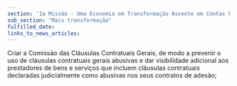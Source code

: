 ```yaml
---
section: '1a Missão - Uma Economia em Transformação Assente em Contas Equilibradas'
sub_section: "Mais transformação"
fulfilled_date:
links_to_news_articles:
---
```


Criar a Comissão das Cláusulas Contratuais Gerais, de modo a prevenir o uso de cláusulas contratuais gerais abusivas e dar visibilidade adicional aos prestadores de bens e serviços que incluem cláusulas contratuais declaradas judicialmente como abusivas nos seus contratos de adesão;